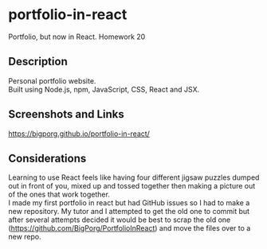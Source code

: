 # portfolio-in-react
Portfolio, but now in React. Homework 20

## Description
Personal portfolio website. </br>
Built using Node.js, npm, JavaScript, CSS, React and JSX.

## Screenshots and Links

https://bigporg.github.io/portfolio-in-react/

## Considerations

Learning to use React feels like having four different jigsaw puzzles dumped out in front of you, mixed up and tossed together then making a picture out of the ones that work together. </br>
I made my first portfolio in react but had GitHub issues so I had to make a new repository. My tutor and I attempted to get the old one to commit but after several attempts decided it would be best to scrap the old one (https://github.com/BigPorg/PortfolioInReact) and move the files over to a new repo.
